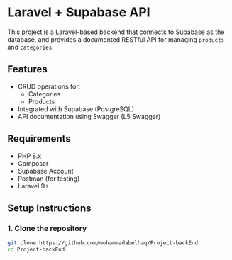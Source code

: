 # Laravel + Supabase API

This project is a Laravel-based backend that connects to Supabase as the database, and provides a documented RESTful API for managing `products` and `categories`.

##  Features

- CRUD operations for:
  - Categories
  - Products
- Integrated with Supabase (PostgreSQL)
- API documentation using Swagger (L5 Swagger)

##  Requirements

- PHP 8.x
- Composer
- Supabase Account
- Postman (for testing)
- Laravel 9+

##  Setup Instructions

### 1. Clone the repository

```bash
git clone https://github.com/mohammadabelhaq/Project-backEnd
cd Project-backEnd
